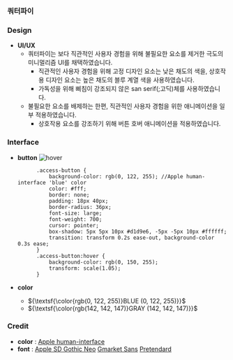 ### 쿼터파이

### Design
+ **UI/UX**
  + 쿼터파이는 보다 직관적인 사용자 경험을 위해 불필요한 요소를 제거한 극도의 미니멀리즘 UI를 채택하였습니다.
    + 직관적인 사용자 경험을 위해 고정 디자인 요소는 낮은 채도의 색을, 상호작용 디자인 요소는 높은 채도의 블루 계열 색을 사용하였습니다.
    + 가독성을 위해 삐침이 강조되지 않은 san serif(;고딕)체를 사용하였습니다.
  + 불필요한 요소를 배제하는 한편, 직관적인 사용자 경험을 위한 애니메이션을 일부 적용하였습니다.
    + 상호작용 요소를 강조하기 위해 버튼 호버 애니메이션을 적용하였습니다.
      
### Interface
+ **button**
  ![hover](https://github.com/qpi-labels/qpi-labels.github.io/blob/cf5ccdca1aae841e1974f232eabb6522db81e396/image%20source/hover.gif)
  ```
        .access-button {
            background-color: rgb(0, 122, 255); //Apple human-interface 'blue' color
            color: #fff;
            border: none;
            padding: 18px 40px;
            border-radius: 36px;
            font-size: large;
            font-weight: 700;
            cursor: pointer;
            box-shadow: 5px 5px 10px #d1d9e6, -5px -5px 10px #ffffff;
            transition: transform 0.2s ease-out, background-color 0.3s ease;
        }
        .access-button:hover {
            background-color: rgb(0, 150, 255);
            transform: scale(1.05);
        }
  ```
+ **color**

  + ${\textsf{\color{rgb(0, 122, 255)}BLUE (0, 122, 255)}}$
  + ${\textsf{\color{rgb(142, 142, 147)}GRAY (142, 142, 147)}}$

### Credit
+ **color** : [Apple human-interface](https://developer.apple.com/design/human-interface-guidelines/color)
+ **font** : [Apple SD Gothic Neo](https://support.apple.com/ko-kr/103203) [Gmarket Sans](https://corp.gmarket.com/fonts/) [Pretendard](https://github.com/orioncactus/pretendard)
